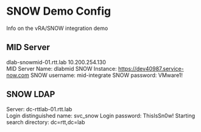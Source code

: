 SNOW Demo Config
=========
Info on the vRA/SNOW integration demo

MID Server
------------
dlab-snowmid-01.rtt.lab
10.200.254.130
<br>
MID Server Name: dlabmid
SNOW Instance: https://dev40987.service-now.com
SNOW username: mid-integrate
SNOW password: VMware1!

SNOW LDAP
------------
Server: dc-rttlab-01.rtt.lab 
<br>
Login distinguished name: svc_snow
Login password: ThisIsSn0w!
Starting search directory: dc=rtt,dc=lab
